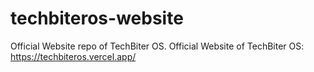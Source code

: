 # techbiteros-website
Official Website repo of TechBiter OS. Official Website of TechBiter OS: https://techbiteros.vercel.app/

